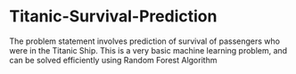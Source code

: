 # Titanic-Survival-Prediction
The problem statement involves prediction of survival of passengers who were in the Titanic Ship. This is a very basic machine learning problem, and can be solved efficiently using Random Forest Algorithm
